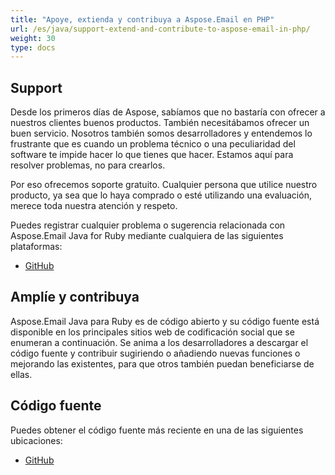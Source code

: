 ```yaml
---
title: "Apoye, extienda y contribuya a Aspose.Email en PHP"
url: /es/java/support-extend-and-contribute-to-aspose-email-in-php/
weight: 30
type: docs
---
```



## **Support**
Desde los primeros días de Aspose, sabíamos que no bastaría con ofrecer a nuestros clientes buenos productos. También necesitábamos ofrecer un buen servicio. Nosotros también somos desarrolladores y entendemos lo frustrante que es cuando un problema técnico o una peculiaridad del software te impide hacer lo que tienes que hacer. Estamos aquí para resolver problemas, no para crearlos.

Por eso ofrecemos soporte gratuito. Cualquier persona que utilice nuestro producto, ya sea que lo haya comprado o esté utilizando una evaluación, merece toda nuestra atención y respeto.

Puedes registrar cualquier problema o sugerencia relacionada con Aspose.Email Java for Ruby mediante cualquiera de las siguientes plataformas:

- [GitHub](https://github.com/aspose-email/Aspose.Email-for-Java/issues)
## **Amplíe y contribuya**
Aspose.Email Java para Ruby es de código abierto y su código fuente está disponible en los principales sitios web de codificación social que se enumeran a continuación. Se anima a los desarrolladores a descargar el código fuente y contribuir sugiriendo o añadiendo nuevas funciones o mejorando las existentes, para que otros también puedan beneficiarse de ellas.
## **Código fuente**
Puedes obtener el código fuente más reciente en una de las siguientes ubicaciones:

- [GitHub](https://github.com/aspose-email/Aspose.Email-for-Java/tree/master/Plugins/Aspose_Email_Java_for_PHP)
